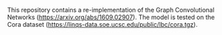 This repository contains a re-implementation of the Graph Convolutional Networks (https://arxiv.org/abs/1609.02907).
The model is tested on the Cora dataset (https://linqs-data.soe.ucsc.edu/public/lbc/cora.tgz).

